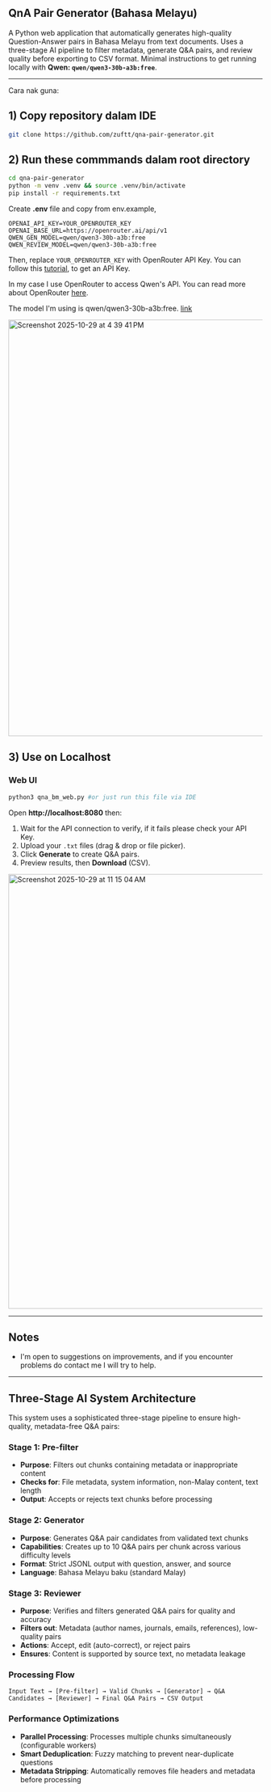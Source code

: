 ## QnA Pair Generator (Bahasa Melayu)

A Python web application that automatically generates high-quality Question-Answer pairs in Bahasa Melayu from text documents. Uses a three-stage AI pipeline to filter metadata, generate Q&A pairs, and review quality before exporting to CSV format. 
Minimal instructions to get running locally with **Qwen: `qwen/qwen3-30b-a3b:free`**.

---
Cara nak guna:

## 1) Copy repository dalam IDE
```bash
git clone https://github.com/zuftt/qna-pair-generator.git
```

## 2) Run these commmands dalam root directory
```bash
cd qna-pair-generator
python -m venv .venv && source .venv/bin/activate
pip install -r requirements.txt
```
Create **.env** file and copy from env.example,
```dotenv
OPENAI_API_KEY=YOUR_OPENROUTER_KEY
OPENAI_BASE_URL=https://openrouter.ai/api/v1
QWEN_GEN_MODEL=qwen/qwen3-30b-a3b:free
QWEN_REVIEW_MODEL=qwen/qwen3-30b-a3b:free
```
Then, replace  `YOUR_OPENROUTER_KEY` with OpenRouter API Key.
You can follow this [tutorial](https://www.youtube.com/watch?v=QINOR9fATxY), to get an API Key.

In my case I use OpenRouter to access Qwen's API. You can read more about OpenRouter [here](https://openrouter.ai/).

The model I'm using is qwen/qwen3-30b-a3b:free. [link](https://openrouter.ai/qwen/qwen3-30b-a3b:free/api)

<img width="1470" height="824" alt="Screenshot 2025-10-29 at 4 39 41 PM" src="https://github.com/user-attachments/assets/0a700ee0-d450-4178-afcb-d8ce4bf27a27" />


## 3) Use on Localhost
### Web UI
```bash
python3 qna_bm_web.py #or just run this file via IDE
```
Open **http://localhost:8080** then:
1. Wait for the API connection to verify, if it fails please check your API Key.
2. Upload your `.txt` files (drag & drop or file picker).
3. Click **Generate** to create Q&A pairs.
4. Preview results, then **Download** (CSV).
   
<img width="1322" height="860" alt="Screenshot 2025-10-29 at 11 15 04 AM" src="https://github.com/user-attachments/assets/184bdb4a-1a76-4a69-a1c9-be6e907a1efd" />

---

## Notes
- I'm open to suggestions on improvements, and if you encounter problems do contact me I will try to help.

---

## Three-Stage AI System Architecture

This system uses a sophisticated three-stage pipeline to ensure high-quality, metadata-free Q&A pairs:

### Stage 1: Pre-filter 
- **Purpose**: Filters out chunks containing metadata or inappropriate content
- **Checks for**: File metadata, system information, non-Malay content, text length
- **Output**: Accepts or rejects text chunks before processing

### Stage 2: Generator 
- **Purpose**: Generates Q&A pair candidates from validated text chunks
- **Capabilities**: Creates up to 10 Q&A pairs per chunk across various difficulty levels
- **Format**: Strict JSONL output with question, answer, and source
- **Language**: Bahasa Melayu baku (standard Malay)

### Stage 3: Reviewer 
- **Purpose**: Verifies and filters generated Q&A pairs for quality and accuracy
- **Filters out**: Metadata (author names, journals, emails, references), low-quality pairs
- **Actions**: Accept, edit (auto-correct), or reject pairs
- **Ensures**: Content is supported by source text, no metadata leakage

### Processing Flow
```
Input Text → [Pre-filter] → Valid Chunks → [Generator] → Q&A Candidates → [Reviewer] → Final Q&A Pairs → CSV Output
```

### Performance Optimizations
- **Parallel Processing**: Processes multiple chunks simultaneously (configurable workers)
- **Smart Deduplication**: Fuzzy matching to prevent near-duplicate questions
- **Metadata Stripping**: Automatically removes file headers and metadata before processing 
